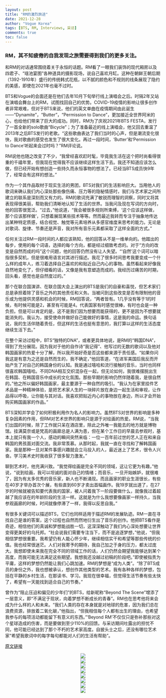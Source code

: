```yaml
---
layout: post
title: "RM的激烈旅途"
date: 2021-12-28
author: "Vogue Korea"
tags: [BTS, RM, Interviews, 采访]
comments: true
toc: false
---
```


### RM，其不知疲倦的自我发现之旅需要得到我们的更多关注。

和RM的对话通常围绕着关于永恒的话题。RM看了一眼我们装饰的现代厢房以及四君子、“瑶池宴图”各种道具的摄影现场，说自己喜欢月缸。这种在朝鲜王朝后期（1392-1910年）盛行的传统韩式花瓶，以不腻的颜色和不规则的线条展现了隐约的美感，即使在2021年也毫不过时。

BTS和Vogue的会面还是在他们去年10月下旬举行线上演唱会之后。时隔2年又站在演唱会舞台上的RM，试图找回自己的优势。COVID-19疫情的影响让很多创作者非常艰难，但对于BTS来说，他们的英文单曲在疫情期间由此诞生——“Dynamite”，“Butter”，“Permission to Dance”，更加接近全世界阿米的心，也给他们带来了巨大的成功。同时，RM为了庆祝2021年BTS FESTA，发行了一首全新的solo歌曲“Bicycle”；为了准备最近的线上演唱会，他又回去重温了2013年之后BTS发行的老歌。“这些歌曲表达了我们当时的心声，但是潮流变化很快，我对歌曲的感受也发生了很大变化。再过一段时间，‘Butter’和‘Permission to Dance’听起来会过时吗？”RM评论说。

RM说他也随之改变了不少，“我曾经喜欢赶时髦，毕竟我生活在这个把时尚看得很重的千禧年里，但我现在觉得我不应该继续这样生活下去。我还不知道应该怎么做，但已经开始有想创造一些持久而永恒事物的想法了。已经当BTS成员快9年了，经常会有这样的想法。”

作为一个其作品取材于现实生活的男团，BTS对我们的生活影响巨大。当用他人的歌词来确认我们内心深处那些像伤痛、压力等的隐秘情感时，我们与艺术家之间所建立的联系是深刻而又有力的。RM的歌词充满了敏锐而理智的洞察，同时又将其表现得很美丽，帮助我们清晰地认知了生活的世界。当我问及现在写词的方向时，他的回答很宽泛。“过去，”他说道，“我会被很多规则所束缚，‘这个应该这样做，那个应该那样做’，只想着展现某些技术等等。然而最近我转而专注于抽象地传达出某种特定质感，结合视觉、触觉等元素培养从多感官维度来思考的能力。无论是对歌词、旋律、节奏还是声音，我对所有音乐元素都采取了这样全面的方式。”

任何关注过RM一段时间的人都应该熟知，他的回答从不是一维单向的。他踏出的每步，使用的每个词语，选择的每个方向，都是经过细致考虑的。对于“方向的改变是自然而成的吗”这个问题，他的回答仍然没有让人失望。“‘自然’这个词可以暗指很多契机，但是很难用语言对其进行描述。我花了很多时间思考我要变成一个什么样的成年人，练习着选择自己喜欢的和贴近自己内心的事物。虽然看起来好像我自然地变化了，但仔细看的话，又像是我有意塑造而成的。我经历过痛苦的时期，回头看，感觉也是自然度过的。”

那个在联合国演讲、在联合国大会上演出的BTS是我们的自豪和喜悦，但艺术家们总是承担着除了音乐之外的其他责任和义务。当被问到这些改变是否有限制他的音乐或为他提供灵感和机会的时候，RM回答说，“两者皆有。1几乎没有等于1的时候，有时候可能是2，甚至有可能是4。代表国家有时感觉很棒，有时也会是一种负担。但是可以肯定的是，这不是我们因为想要而能获得的，更不是因为不想要就能消失的。我认为，接受使命并做好自己能做好的事情，这是我的命运。换句话说，我的生活伴随着责任，但这样的生活也挺有意思的，我打算以这样的生活态度继续生活下去。”

在整个采访过程中，BTS“独特的DNA”，或者更具体地说，是RM的“韩国DNA”，得到了充分展现。因为我对于他的自作诗“我记得”、他写过的无数的歌词以及他对韩国画家的热爱十分了解，所以我开始好奇是否这些都来源于责任感。“如果你问我这是有意为之还是自然而生的，我不确定，”他回答道，“在进军美国后我反而开始产生了对自己的韩国身份的认知。我是通过嘻哈和流行接触的音乐，当时也同样很喜欢韩国嘻哈。不同DNA相互交织混杂在一起，但无论如何，我很难摆脱出生在韩国、在韩国音乐中成长的文化氛围。那些早期的影响仍然伴随着我，是很自然的。”他之所以偏好韩国画家，最主要源于一种自然的吸引。“我认为在家里挂件艺术品是一种精神体验，是把艺术家人生的一块碎片放在身边一起生活和审视，让作品得以呼吸，让你能与其对话。我喜欢把贴近内心的事物放在身边，所以才会开始购买韩国画家的作品。”

BTS深知并学会了如何积极利用作为名人的影响力。虽然BTS对世界的影响是多种复杂因素的作用，但RM对艺术世界的影响只是源于对绘画的热爱。RM说，“当我们出国的时候，除了工作就只呆在酒店里，除此之外唯一我能去的地方就是博物馆。挂满莫奈或是梵高的画廊总是人满为患，但在某个工作日的早晨去参观时，基本上就只有我一个人，感动的瞬间突然来临：一位一百年前过世的艺人正在和来自韩国的男孩面对面交流。我非常羡慕。从那时起，我就一直在寻找和了解韩国画家。我是那种一旦对某件事感兴趣就会立马投入的人，最近迷上了艺术，很令人兴奋。学习美术史时我收获了很多智力激发。”

聊到艺术时，他充满兴致。“我觉得绘画是完全不同的领域，这让它更为有趣，”他说，“说到绘画，我可以坦诚的面对自己的情绪；而音乐，一旦开始嫉妒，就很难了，因为有太多优秀的音乐家，新人也不断涌现。而且画家的职业生涯很长，有些在40岁才举办首次个展，有些直到60岁才卖出首幅画作。我19岁就出道了，在27岁的时候就被告知要代表我的国家，被人问着我下一阶段要做什么，就像我过着超越了我应该在的年龄阶段的生活一样。这就是为什么我想要像画家一样持久，当我参观画廊的时候，时间就像停滞了一样，我得以反思自我。”

有很多关键词可以描述BTS，它们也同样适用于描述RM的发展轨迹。RM一直在寻找自己是谁的答案，这个过程也自然而然地衍生出了音乐的创作。他把BTS看作是奇迹，相信他们的真诚和梦想能战胜一切，这深深触动了我们内心深处想要让世界变得更美好的乌托邦。“社会说我们需要专注当下，而不是追逐梦想，”他说，“但我相信梦想很重要。我希望仍有人能心怀少年，继续相信实干和希望等那些传统的价值。我也经常很迷茫。人们对我寄予的期待，我自己加之于身的压力，都太过庞大。我想即使未来我在完全不同的领域工作的话，人们仍然会期望我能够达到某个高度，而我可能无法满足这些期望。我想我还没越过初稿的阶段吧。”即使被指责为平庸，这样的梦想仍然能让我们心跳加速。RM的梦想是“成为人类”。“除了BTS成员的身份之外，我也想被承认，想创作其他类型的艺术。我有各种各样的梦想，包括在平静的乡村生活，在那读书、学习。我现在很幸福，但觉得生活节奏有些太快了，希望有一天能找到适合自己的节奏。”

曾作为“阻止压迫和偏见的少年们”的BTS，给新昵称“Beyond The Scene”增添了一层意义，即“不满足于现状，向着梦想不断成长的青春”。RM也在思考他将来会成为什么样的人和未来。“我们人类的存在本身就是对地球的危害，因为我们总在浪费资源，排放着二氧化碳，”他指出，“但我相信每个人都有出生的理由，也希望我参与的每项活动都能留下有意义的东西。”‘Beyond RM’不仅仅只是弥补那些对这个星球造成的伤害，而是要做到至少110%的回馈。与采访期间吐露出的担忧不同，他可能已经达到了那个不朽的艺术家高度。自披头士之后，还没有哪位艺术家“希望我歌词中的每字每句都能对人们的生活有帮助”。

[原文链接](https://www.vogue.co.kr/2021/12/21/rm%ec%9d%98-%ec%b9%98%ec%97%b4%ed%95%9c-%ec%97%ac%ec%a0%95/) 

<center>
  <img src="https://tva1.sinaimg.cn/large/008i3skNgy1gxttt3ton6j30px12wq71.jpg"> 
</center>

<center>
  <img src="https://tva1.sinaimg.cn/large/008i3skNgy1gxtttr8brcj30px12wad9.jpg"> 
</center>

<center>
  <img src="https://img.vogue.co.kr/vogue/2021/12/style_61bfef1ca5436.jpg"> 
</center>

<center>
  <img src="https://tva1.sinaimg.cn/large/008i3skNgy1gxttvp02jkj30px12w41r.jpg"> 
</center>

<center>
  <img src="https://tva1.sinaimg.cn/large/008i3skNgy1gxttw96tbej30px12wdj4.jpg"> 
</center>

<center>
  <img src="https://tva1.sinaimg.cn/large/008i3skNgy1gxttwtd222j30tt12wdoi.jpg"> 
</center>

<center>
  <img src="https://tva1.sinaimg.cn/large/008i3skNgy1gxttx8od5ej30px12wtcy.jpg"> 
</center>

<center>
  <img src="https://tva1.sinaimg.cn/large/008i3skNgy1gxttxer9l7j30px12w40x.jpg"> 
</center>
